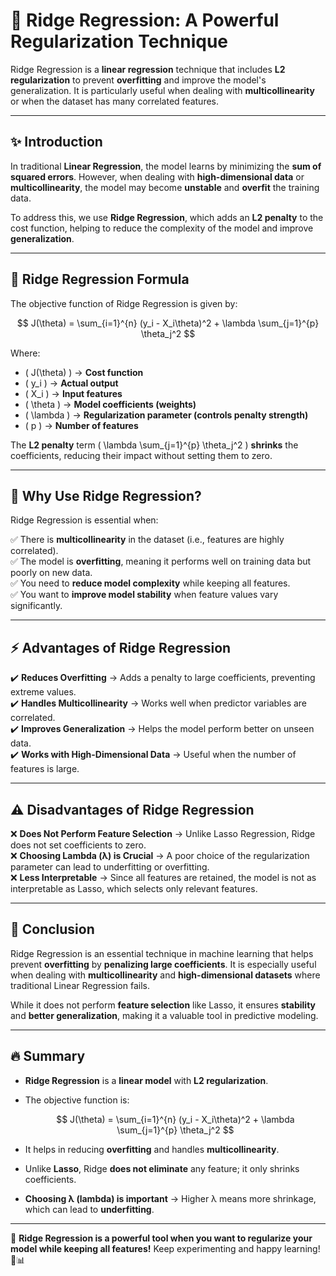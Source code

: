 # 📘 Ridge Regression: A Powerful Regularization Technique

Ridge Regression is a **linear regression** technique that includes **L2 regularization** to prevent **overfitting** and improve the model's generalization. It is particularly useful when dealing with **multicollinearity** or when the dataset has many correlated features.

---

## ✨ Introduction

In traditional **Linear Regression**, the model learns by minimizing the **sum of squared errors**. However, when dealing with **high-dimensional data** or **multicollinearity**, the model may become **unstable** and **overfit** the training data.

To address this, we use **Ridge Regression**, which adds an **L2 penalty** to the cost function, helping to reduce the complexity of the model and improve **generalization**.

---

## 🧮 Ridge Regression Formula

The objective function of Ridge Regression is given by:

$$
J(\theta) = \sum_{i=1}^{n} (y_i - X_i\theta)^2 + \lambda \sum_{j=1}^{p} \theta_j^2
$$

Where:

- \( J(\theta) \) → **Cost function**
- \( y_i \) → **Actual output**
- \( X_i \) → **Input features**
- \( \theta \) → **Model coefficients (weights)**
- \( \lambda \) → **Regularization parameter (controls penalty strength)**
- \( p \) → **Number of features**

The **L2 penalty** term \( \lambda \sum\_{j=1}^{p} \theta_j^2 \) **shrinks** the coefficients, reducing their impact without setting them to zero.

---

## 🎯 Why Use Ridge Regression?

Ridge Regression is essential when:

✅ There is **multicollinearity** in the dataset (i.e., features are highly correlated).  
✅ The model is **overfitting**, meaning it performs well on training data but poorly on new data.  
✅ You need to **reduce model complexity** while keeping all features.  
✅ You want to **improve model stability** when feature values vary significantly.

---

## ⚡ Advantages of Ridge Regression

✔️ **Reduces Overfitting** → Adds a penalty to large coefficients, preventing extreme values.  
✔️ **Handles Multicollinearity** → Works well when predictor variables are correlated.  
✔️ **Improves Generalization** → Helps the model perform better on unseen data.  
✔️ **Works with High-Dimensional Data** → Useful when the number of features is large.

---

## ⚠️ Disadvantages of Ridge Regression

❌ **Does Not Perform Feature Selection** → Unlike Lasso Regression, Ridge does not set coefficients to zero.  
❌ **Choosing Lambda (λ) is Crucial** → A poor choice of the regularization parameter can lead to underfitting or overfitting.  
❌ **Less Interpretable** → Since all features are retained, the model is not as interpretable as Lasso, which selects only relevant features.

---

## 🏁 Conclusion

Ridge Regression is an essential technique in machine learning that helps prevent **overfitting** by **penalizing large coefficients**. It is especially useful when dealing with **multicollinearity** and **high-dimensional datasets** where traditional Linear Regression fails.

While it does not perform **feature selection** like Lasso, it ensures **stability** and **better generalization**, making it a valuable tool in predictive modeling.

---

## 🔥 Summary

- **Ridge Regression** is a **linear model** with **L2 regularization**.
- The objective function is:

  $$
  J(\theta) = \sum_{i=1}^{n} (y_i - X_i\theta)^2 + \lambda \sum_{j=1}^{p} \theta_j^2
  $$

- It helps in reducing **overfitting** and handles **multicollinearity**.
- Unlike **Lasso**, Ridge **does not eliminate** any feature; it only shrinks coefficients.
- **Choosing λ (lambda) is important** → Higher λ means more shrinkage, which can lead to **underfitting**.

---

🚀 **Ridge Regression is a powerful tool when you want to regularize your model while keeping all features!** Keep experimenting and happy learning! 🎯📊
